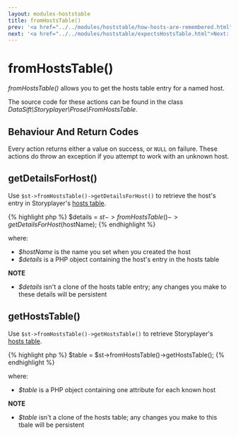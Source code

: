 ```yaml
---
layout: modules-hoststable
title: fromHostsTable()
prev: '<a href="../../modules/hoststable/how-hosts-are-remembered.html">Prev: How Hosts Are Remembered</a>'
next: '<a href="../../modules/hoststable/expectsHostsTable.html">Next: expectsHostsTable()</a>'
---
```


# fromHostsTable()

_fromHostsTable()_ allows you to get the hosts table entry for a named host.

The source code for these actions can be found in the class _DataSift\Storyplayer\Prose\FromHostsTable_.

## Behaviour And Return Codes

Every action returns either a value on success, or `NULL` on failure.  These actions do throw an exception if you attempt to work with an unknown host.

## getDetailsForHost()

Use `$st->fromHostsTable()->getDetailsForHost()` to retrieve the host's entry in Storyplayer's [hosts table](how-hosts-are-remembered.html).

{% highlight php %}
$details = $st->fromHostsTable()->getDetailsForHost($hostName);
{% endhighlight %}

where:

* _$hostName_ is the name you set when you created the host
* _$details_ is a PHP object containing the host's entry in the hosts table

__NOTE__

* _$details_ isn't a clone of the hosts table entry; any changes you make to these details will be persistent

## getHostsTable()

Use `$st->fromHostsTable()->getHostsTable()` to retrieve Storyplayer's [hosts table](how-hosts-are-remembered.html).

{% highlight php %}
$table = $st->fromHostsTable()->getHostsTable();
{% endhighlight %}

where:

* _$table_ is a PHP object containing one attribute for each known host

__NOTE__

* _$table_ isn't a clone of the hosts table; any changes you make to this tbale will be persistent